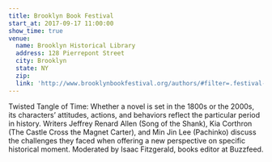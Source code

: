 ```yaml
---
title: Brooklyn Book Festival
start_at: 2017-09-17 11:00:00
show_time: true
venue:
  name: Brooklyn Historical Library
  address: 128 Pierrepont Street
  city: Brooklyn
  state: NY
  zip:
  link: 'http://www.brooklynbookfestival.org/authors/#filter=.festival-day'
---
```



Twisted Tangle of Time: Whether a novel is set in the 1800s or the 2000s, its characters’ attitudes, actions, and behaviors reflect the particular period in history. Writers Jeffrey Renard Allen (Song of the Shank), Kia Corthron (The Castle Cross the Magnet Carter), and Min Jin Lee (Pachinko) discuss the challenges they faced when offering a new perspective on specific historical moment. Moderated by Isaac Fitzgerald, books editor at Buzzfeed.